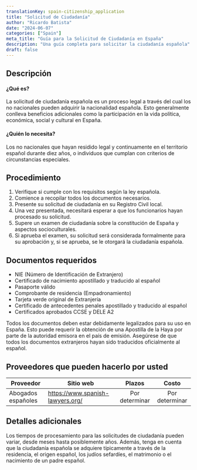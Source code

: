 ```yaml
---
translationKey: spain-citizenship_application
title: "Solicitud de Ciudadanía"
author: "Ricardo Batista"
date: "2024-06-07"
categories: ["Spain"]
meta_title: "Guía para la Solicitud de Ciudadanía en España"
description: "Una guía completa para solicitar la ciudadanía española"
draft: false
---
```


## Descripción
#### ¿Qué es?
La solicitud de ciudadanía española es un proceso legal a través del cual los no nacionales pueden adquirir la nacionalidad española. Esto generalmente conlleva beneficios adicionales como la participación en la vida política, económica, social y cultural en España.
#### ¿Quién lo necesita?
Los no nacionales que hayan residido legal y continuamente en el territorio español durante diez años, o individuos que cumplan con criterios de circunstancias especiales.

## Procedimiento
1. Verifique si cumple con los requisitos según la ley española.
2. Comience a recopilar todos los documentos necesarios.
3. Presente su solicitud de ciudadanía en su Registro Civil local.
4. Una vez presentada, necesitará esperar a que los funcionarios hayan procesado su solicitud.
5. Supere un examen de ciudadanía sobre la constitución de España y aspectos socioculturales.
6. Si aprueba el examen, su solicitud será considerada formalmente para su aprobación y, si se aprueba, se le otorgará la ciudadanía española.

## Documentos requeridos
- NIE (Número de Identificación de Extranjero)
- Certificado de nacimiento apostillado y traducido al español
- Pasaporte válido
- Comprobante de residencia (Empadronamiento)
- Tarjeta verde original de Extranjería
- Certificado de antecedentes penales apostillado y traducido al español
- Certificados aprobados CCSE y DELE A2

Todos los documentos deben estar debidamente legalizados para su uso en España. Esto puede requerir la obtención de una Apostilla de la Haya por parte de la autoridad emisora en el país de emisión. Asegúrese de que todos los documentos extranjeros hayan sido traducidos oficialmente al español.

## Proveedores que pueden hacerlo por usted

| Proveedor        |     Sitio web                   |     Plazos    |       Costo      |
| --------------- | ----------------------------- |  :-------------: | :-------------: |
| Abogados españoles |  https://www.spanish-lawyers.org/ |      Por determinar |      Por determinar   |

## Detalles adicionales
Los tiempos de procesamiento para las solicitudes de ciudadanía pueden variar, desde meses hasta posiblemente años. Además, tenga en cuenta que la ciudadanía española se adquiere típicamente a través de la residencia, el origen español, los judíos sefardíes, el matrimonio o el nacimiento de un padre español.